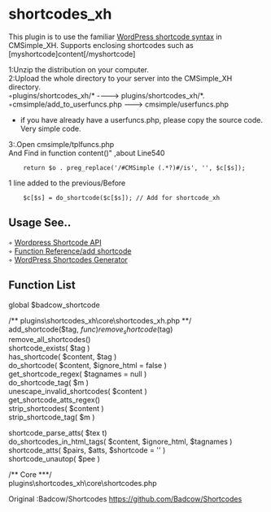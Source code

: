 # shortcodes_xh
This plugin is to use the familiar <a href="https://codex.wordpress.org/Shortcode_API" target="_blank">WordPress shortcode syntax</a> in CMSimple_XH. Supports enclosing shortcodes such as [myshortcode]content[/myshortcode]
  
1:Unzip the distribution on your computer.  
2:Upload the whole directory to your server into the CMSimple_XH directory.   
◦plugins/shortcodes_xh/* ----> plugins/shortcodes_xh/*.  
◦cmsimple/add_to_userfuncs.php ---> cmsimple/userfuncs.php  
 * if you have already have a userfuncs.php, please copy the source code. Very simple code.  

3:.Open cmsimple/tplfuncs.php  
   And Find in function content()" ,about Line540 
 
        return $o . preg_replace('/#CMSimple (.*?)#/is', '', $c[$s]);

   1 line added to the previous/Before 

		$c[$s] = do_shortcode($c[$s]); // Add for shortcode_xh

## Usage  See..
◦ <a href="https://codex.wordpress.org/Shortcode_API" target="_blank">Wordpress Shortcode API </a>  
◦ <a href="https://codex.wordpress.org/Function_Reference/add_shortcode" target="_blank">Function Reference/add shortcode </a>  
◦ <a href="https://generatewp.com/shortcodes/" target="_blank">WordPress Shortcodes Generator </a>    


## Function List
global $badcow_shortcode  
  
/** plugins\shortcodes_xh\core\shortcodes_xh.php **/  
 add_shortcode($tag, $func)  
 remove_shortcode($tag)  
 remove_all_shortcodes()  
 shortcode_exists( $tag )  
 has_shortcode( $content, $tag )  
 do_shortcode( $content, $ignore_html = false )  
 get_shortcode_regex( $tagnames = null )  
 do_shortcode_tag( $m )  
 unescape_invalid_shortcodes( $content )   
 get_shortcode_atts_regex()  
 strip_shortcodes( $content )  
 strip_shortcode_tag( $m )  
   
 shortcode_parse_atts( $tex t)  
 do_shortcodes_in_html_tags( $content, $ignore_html, $tagnames )   
 shortcode_atts( $pairs, $atts, $shortcode = '' )  
 shortcode_unautop( $pee )    
 
   
 /** Core ***/  
 plugins\shortcodes_xh\core\shortcodes.php  
 
 
   
Original :Badcow/Shortcodes https://github.com/Badcow/Shortcodes  



